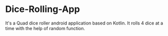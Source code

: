 # Dice-Rolling-App
It's a Quad dice roller android application based on Kotlin. It rolls 4 dice at a time with the help of random function.
